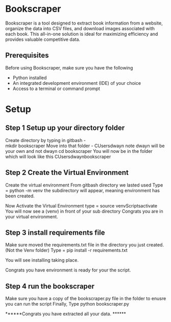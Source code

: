 # Bookscraper
Bookscraper is a tool designed to extract book information from a website, organize the data into CSV files, and download images associated with each book. This all-in-one solution is ideal for maximizing efficiency and provides valuable competitive data.

## Prerequisites

Before using Bookscraper, make sure you have the following

- Python installed
- An integrated development environment (IDE) of your choice
- Access to a terminal or command prompt

# Setup #

## Step 1 Setup up your directory folder

Create directory by typing in gitbash  -  
     mkdir bookscraper
Move into that folder - CUsersdwayn   note dwayn will be your own and not dwayn
    cd bookscraper
You will now be in the folder which will look like this CUsersdwaynbookscraper

## Step 2 Create the Virtual Environment
Create the virtual environment
From gitbash directory we lasted used
Type = python -m venv
the subdirectory will appear, meaning environment has been created. 

Now Activate the Virtual Environment
type = source venvScriptsactivate
You will now see a (venv) in front of your sub directory
Congrats you are in your virtual environment.


## Step 3 install requirements file
Make sure moved the requirements.txt file in the directory you just created. (Not the Venv folder)
Type = pip install -r requirements.txt

You will see installing taking place. 

Congrats you have environment is ready for your the script. 

## Step 4 run the bookscraper
Make sure you have a copy of the bookscraper.py file in the folder to enusre you can run the script
Finally, 
Type python bookscraper.py

******Congrats you have extracted all your data. ******